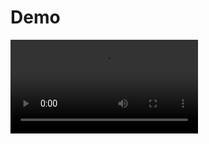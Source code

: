 # Demo

![demo](https://user-images.githubusercontent.com/46211134/122715657-d2dbc180-d286-11eb-8993-b56f8c7bd172.mov)

